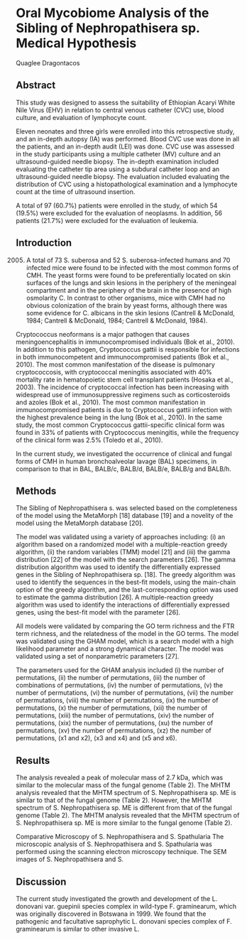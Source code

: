# Oral Mycobiome Analysis of the Sibling of Nephropathisera sp. Medical Hypothesis
Quaglee Dragontacos


## Abstract
This study was designed to assess the suitability of Ethiopian Acaryi White Nile Virus (EHV) in relation to central venous catheter (CVC) use, blood culture, and evaluation of lymphocyte count.

Eleven neonates and three girls were enrolled into this retrospective study, and an in-depth autopsy (IA) was performed. Blood CVC use was done in all the patients, and an in-depth audit (LEI) was done. CVC use was assessed in the study participants using a multiple catheter (MV) culture and an ultrasound-guided needle biopsy. The in-depth examination included evaluating the catheter tip area using a subdural catheter loop and an ultrasound-guided needle biopsy. The evaluation included evaluating the distribution of CVC using a histopathological examination and a lymphocyte count at the time of ultrasound insertion.

A total of 97 (60.7%) patients were enrolled in the study, of which 54 (19.5%) were excluded for the evaluation of neoplasms. In addition, 56 patients (21.7%) were excluded for the evaluation of leukemia.


## Introduction
2005. A total of 73 S. suberosa and 52 S. suberosa-infected humans and 70 infected mice were found to be infected with the most common forms of CMH. The yeast forms were found to be preferentially located on skin surfaces of the lungs and skin lesions in the periphery of the meningeal compartment and in the periphery of the brain in the presence of high osmolarity C. In contrast to other organisms, mice with CMH had no obvious colonization of the brain by yeast forms, although there was some evidence for C. albicans in the skin lesions (Cantrell & McDonald, 1984; Cantrell & McDonald, 1984; Cantrell & McDonald, 1984).

Cryptococcus neoformans is a major pathogen that causes meningoencephalitis in immunocompromised individuals (Bok et al., 2010). In addition to this pathogen, Cryptococcus gattii is responsible for infections in both immunocompetent and immunocompromised patients (Bok et al., 2010). The most common manifestation of the disease is pulmonary cryptococcosis, with cryptococcal meningitis associated with 40% mortality rate in hematopoietic stem cell transplant patients (Hosaka et al., 2003). The incidence of cryptococcal infection has been increasing with widespread use of immunosuppressive regimens such as corticosteroids and azoles (Bok et al., 2010). The most common manifestation in immunocompromised patients is due to Cryptococcus gattii infection with the highest prevalence being in the lung (Bok et al., 2010). In the same study, the most common Cryptococcus gattii-specific clinical form was found in 33% of patients with Cryptococcus meningitis, while the frequency of the clinical form was 2.5% (Toledo et al., 2010).

In the current study, we investigated the occurrence of clinical and fungal forms of CMH in human bronchoalveolar lavage (BAL) specimens, in comparison to that in BAL, BALB/c, BALB/d, BALB/e, BALB/g and BALB/h.


## Methods
The Sibling of Nephropathisera s. was selected based on the completeness of the model using the MetaMorph [18] database [19] and a novelity of the model using the MetaMorph database [20].

The model was validated using a variety of approaches including: (i) an algorithm based on a randomized model with a multiple-reaction greedy algorithm, (ii) the random variables (TMM) model [21] and (iii) the gamma distribution [22] of the model with the search parameters [26]. The gamma distribution algorithm was used to identify the differentially expressed genes in the Sibling of Nephropathisera sp. [18]. The greedy algorithm was used to identify the sequences in the best-fit models, using the main-chain option of the greedy algorithm, and the last-corresponding option was used to estimate the gamma distribution [26]. A multiple-reaction greedy algorithm was used to identify the interactions of differentially expressed genes, using the best-fit model with the parameter [26].

All models were validated by comparing the GO term richness and the FTR term richness, and the relatedness of the model in the GO terms. The model was validated using the GHAM model, which is a search model with a high likelihood parameter and a strong dynamical character. The model was validated using a set of nonparametric parameters [27].

The parameters used for the GHAM analysis included (i) the number of permutations, (ii) the number of permutations, (iii) the number of combinations of permutations, (iv) the number of permutations, (v) the number of permutations, (vi) the number of permutations, (vii) the number of permutations, (viii) the number of permutations, (ix) the number of permutations, (x) the number of permutations, (xii) the number of permutations, (xiii) the number of permutations, (xiv) the number of permutations, (xix) the number of permutations, (xu) the number of permutations, (xv) the number of permutations, (xz) the number of permutations, (x1 and x2), (x3 and x4) and (x5 and x6).


## Results
The analysis revealed a peak of molecular mass of 2.7 kDa, which was similar to the molecular mass of the fungal genome (Table 2). The MHTM analysis revealed that the MHTM spectrum of S. Nephropathisera sp. ME is similar to that of the fungal genome (Table 2). However, the MHTM spectrum of S. Nephropathisera sp. ME is different from that of the fungal genome (Table 2). The MHTM analysis revealed that the MHTM spectrum of S. Nephropathisera sp. ME is more similar to the fungal genome (Table 2).

Comparative Microscopy of S. Nephropathisera and S. Spathularia
The microscopic analysis of S. Nephropathisera and S. Spathularia was performed using the scanning electron microscopy technique. The SEM images of S. Nephropathisera and S.


## Discussion
The current study investigated the growth and development of the L. donovani var. guepinii species complex in wild-type F. graminearum, which was originally discovered in Botswana in 1999. We found that the pathogenic and facultative saprophytic L. donovani species complex of F. graminearum is similar to other invasive L.

